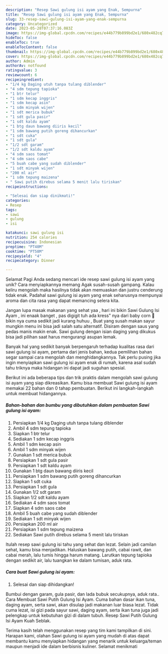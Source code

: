 ```yaml
---
description: "Resep Sawi gulung isi ayam yang Enak, Sempurna"
title: "Resep Sawi gulung isi ayam yang Enak, Sempurna"
slug: 33-resep-sawi-gulung-isi-ayam-yang-enak-sempurna
category: Uncategorized
date: 2023-05-28T07:37:16.083Z
image: https://img-global.cpcdn.com/recipes/e44b779b899bd2e1/680x482cq70/sawi-gulung-isi-ayam-foto-resep-utama.jpg
hideToc: false
enableToc: true
enableTocContent: false
thumbnail: https://img-global.cpcdn.com/recipes/e44b779b899bd2e1/680x482cq70/sawi-gulung-isi-ayam-foto-resep-utama.jpg
cover: https://img-global.cpcdn.com/recipes/e44b779b899bd2e1/680x482cq70/sawi-gulung-isi-ayam-foto-resep-utama.jpg
author: Admin
authorAv: notfound
ratingvalue: 3
reviewcount: 6
recipeingredient:
- "1/4 kg Daging utuh tanpa tulang diblender"
- "4 sdm tepung tapioka"
- "1 btr telur"
- "1 sdm kecap inggris"
- "1 sdm kecap asin"
- "1 sdm minyak wijen"
- "1 sdt merica bubuk"
- "1 sdt gula pasir"
- "1 sdt kaldu ayam"
- "1 btg daun bawang diiris kecil"
- "1 sdm bawang putih goreng dihancurkan"
- "1 sdt cuka"
- "1 sdt gula"
- "1/2 sdt garam"
- "1/2 sdt kaldu ayam"
- "4 sdm saos tomat"
- "4 sdm saos cabe"
- "5 buah cabe yang sudah diblender"
- "1 sdt minyak wijen"
- "200 ml air"
- "1 sdm tepung maizena"
- " Sawi putih direbus selama 5 menit lalu tiriskan"
recipeinstructions:

- "Selesai dan siap dinikmati!"
categories:
- Resep
tags:
- sawi
- gulung
- isi

katakunci: sawi gulung isi 
nutrition: 254 calories
recipecuisine: Indonesian
preptime: "PT40M"
cooktime: "PT58M"
recipeyield: "4"
recipecategory: Dinner

---
```



Selamat Pagi Anda sedang mencari ide resep sawi gulung isi ayam yang unik? Cara menyiapkannya memang Agak susah-susah gampang. Kalau keliru mengolah maka hasilnya tidak akan memuaskan dan justru cenderung tidak enak. Padahal sawi gulung isi ayam yang enak seharusnya mempunyai aroma dan cita rasa yang dapat memancing selera kita.


Jangan lupa masak makanan yang sehat yaa , hari ini bikin Sawi Gulung Isi Ayam , ini enaak banget , pas digigit tuh ada kress&#34; nya dari baby corn 🤤 bikin nya cuma sedikit jadi kurang huhuu , Buat yang susah makan sayur mungkin menu ini bisa jadi salah satu alternatif. Disiram dengan saus yang pedas manis makin enak. Sawi gulung dengan isian daging yang dikukus bisa jadi pilihan saat harus mengurangi asupan lemak.

Banyak hal yang sedikit banyak berpengaruh terhadap kualitas rasa dari sawi gulung isi ayam, pertama dari jenis bahan, kedua pemilihan bahan segar sampai cara mengolah dan menghidangkannya. Tak perlu pusing jika ingin menyiapkan sawi gulung isi ayam enak di rumah, karena asal sudah tahu triknya maka hidangan ini dapat jadi suguhan spesial.


Berikut ini ada beberapa tips dan trik praktis dalam mengolah sawi gulung isi ayam yang siap dikreasikan. Kamu bisa membuat Sawi gulung isi ayam memakai 22 bahan dan 0 tahap pembuatan. Berikut ini langkah-langkah untuk membuat hidangannya.

<!--inarticleads1-->

##### Bahan-bahan dan bumbu yang dibutuhkan dalam pembuatan Sawi gulung isi ayam:

1. Persiapkan 1/4 kg Daging utuh tanpa tulang diblender
1. Ambil 4 sdm tepung tapioka
1. Siapkan 1 btr telur
1. Sediakan 1 sdm kecap inggris
1. Ambil 1 sdm kecap asin
1. Ambil 1 sdm minyak wijen
1. Gunakan 1 sdt merica bubuk
1. Persiapkan 1 sdt gula pasir
1. Persiapkan 1 sdt kaldu ayam
1. Gunakan 1 btg daun bawang diiris kecil
1. Persiapkan 1 sdm bawang putih goreng dihancurkan
1. Siapkan 1 sdt cuka
1. Persiapkan 1 sdt gula
1. Gunakan 1/2 sdt garam
1. Siapkan 1/2 sdt kaldu ayam
1. Sediakan 4 sdm saos tomat
1. Siapkan 4 sdm saos cabe
1. Ambil 5 buah cabe yang sudah diblender
1. Sediakan 1 sdt minyak wijen
1. Persiapkan 200 ml air
1. Persiapkan 1 sdm tepung maizena
1. Sediakan  Sawi putih direbus selama 5 menit lalu tiriskan


Itulah resep sawi gulung isi tahu yang sehat dan lezat. Selain jadi camilan sehat, kamu bisa menjadikan. Haluskan bawang putih, cabai rawit, dan cabai merah, lalu tumis hingga harum matang. Larutkan tepung tapioka dengan sedikit air, lalu tuangkan ke dalam tumisan, aduk rata. 

<!--inarticleads2-->

##### Cara buat Sawi gulung isi ayam:


1. Selesai dan siap dihidangkan!

Bumbui dengan garam, gula pasir, dan lada bubuk secukupnya, aduk rata.. Cara Membuat Sawi Putih Gulung Isi Ayam. Cuma bahan dasar ikan tuna, daging ayam, serta sawi, akan disulap jadi makanan luar biasa lezat. Tidak cuma lezat, isi gizi pada sayur sawi, daging ayam, serta ikan tuna juga jadi pelengkap untuk kebutuhan gizi di dalam tubuh. Resep Sawi Putih Gulung Isi Ayam Kuah Seblak. 

Terima kasih telah menggunakan resep yang tim kami tampilkan di sini. Harapan kami, olahan Sawi gulung isi ayam yang mudah di atas dapat membantu kamu menyiapkan hidangan yang menarik untuk keluarga/teman maupun menjadi ide dalam berbisnis kuliner. Selamat menikmati
